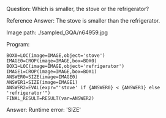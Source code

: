 Question: Which is smaller, the stove or the refrigerator?

Reference Answer: The stove is smaller than the refrigerator.

Image path: ./sampled_GQA/n64959.jpg

Program:

```
BOX0=LOC(image=IMAGE,object='stove')
IMAGE0=CROP(image=IMAGE,box=BOX0)
BOX1=LOC(image=IMAGE,object='refrigerator')
IMAGE1=CROP(image=IMAGE,box=BOX1)
ANSWER0=SIZE(image=IMAGE0)
ANSWER1=SIZE(image=IMAGE1)
ANSWER2=EVAL(expr="'stove' if {ANSWER0} < {ANSWER1} else 'refrigerator'")
FINAL_RESULT=RESULT(var=ANSWER2)
```
Answer: Runtime error: 'SIZE'

